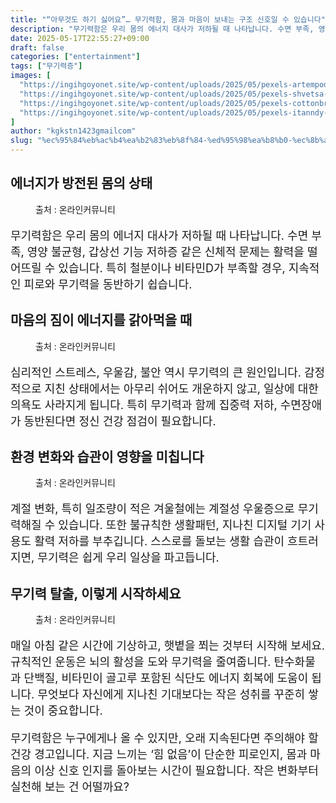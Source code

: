 ```yaml
---
title: "“아무것도 하기 싫어요”… 무기력함, 몸과 마음이 보내는 구조 신호일 수 있습니다"
description: "무기력함은 우리 몸의 에너지 대사가 저하될 때 나타납니다. 수면 부족, 영양 불균형, 갑상선 기능 저하증 같은 신체적 문제는 활력을 떨어뜨릴 수 있습니다. 특히 철분이나 비타민D가 부족할 경우, 지속적인 피로와 무기력을 동반하기 쉽습니다."
date: 2025-05-17T22:55:27+09:00
draft: false
categories: ["entertainment"]
tags: ["무기력증"]
images: [
  "https://ingihgoyonet.site/wp-content/uploads/2025/05/pexels-artempodrez-6823609-1024x576.jpg"
  "https://ingihgoyonet.site/wp-content/uploads/2025/05/pexels-shvetsa-4226218-1024x683.jpg"
  "https://ingihgoyonet.site/wp-content/uploads/2025/05/pexels-cottonbro-6555217-683x1024.jpg"
  "https://ingihgoyonet.site/wp-content/uploads/2025/05/pexels-itanndy-2399195-683x1024.jpg"
]
author: "kgkstn1423gmailcom"
slug: "%ec%95%84%eb%ac%b4%ea%b2%83%eb%8f%84-%ed%95%98%ea%b8%b0-%ec%8b%ab%ec%96%b4%ec%9a%94-%eb%ac%b4%ea%b8%b0%eb%a0%a5%ed%95%a8-%eb%aa%b8%ea%b3%bc-%eb%a7%88%ec%9d%8c%ec%9d%b4"
---
```


<h2 >에너지가 방전된 몸의 상태</h2> <figure ><img src="https://ingihgoyonet.site/wp-content/uploads/2025/05/pexels-artempodrez-6823609-1024x576.jpg" alt="" style="aspect-ratio:16/9;object-fit:cover"/><figcaption >출처 : 온라인커뮤니티</figcaption></figure> <p style="font-size:18px">무기력함은 우리 몸의 에너지 대사가 저하될 때 나타납니다. 수면 부족, 영양 불균형, 갑상선 기능 저하증 같은 신체적 문제는 활력을 떨어뜨릴 수 있습니다. 특히 철분이나 비타민D가 부족할 경우, 지속적인 피로와 무기력을 동반하기 쉽습니다.</p> <h2 >마음의 짐이 에너지를 갉아먹을 때</h2> <figure ><img src="https://ingihgoyonet.site/wp-content/uploads/2025/05/pexels-shvetsa-4226218-1024x683.jpg" alt="" style="aspect-ratio:16/9;object-fit:cover"/><figcaption >출처 : 온라인커뮤니티</figcaption></figure> <p style="font-size:18px">심리적인 스트레스, 우울감, 불안 역시 무기력의 큰 원인입니다. 감정적으로 지친 상태에서는 아무리 쉬어도 개운하지 않고, 일상에 대한 의욕도 사라지게 됩니다. 특히 무기력과 함께 집중력 저하, 수면장애가 동반된다면 정신 건강 점검이 필요합니다.</p> <h2 >환경 변화와 습관이 영향을 미칩니다</h2> <figure ><img src="https://ingihgoyonet.site/wp-content/uploads/2025/05/pexels-cottonbro-6555217-683x1024.jpg" alt="" style="aspect-ratio:16/9;object-fit:cover"/><figcaption >출처 : 온라인커뮤니티</figcaption></figure> <p style="font-size:18px">계절 변화, 특히 일조량이 적은 겨울철에는 계절성 우울증으로 무기력해질 수 있습니다. 또한 불규칙한 생활패턴, 지나친 디지털 기기 사용도 활력 저하를 부추깁니다. 스스로를 돌보는 생활 습관이 흐트러지면, 무기력은 쉽게 우리 일상을 파고듭니다.</p> <h2 >무기력 탈출, 이렇게 시작하세요</h2> <figure ><img src="https://ingihgoyonet.site/wp-content/uploads/2025/05/pexels-itanndy-2399195-683x1024.jpg" alt="" style="aspect-ratio:16/9;object-fit:cover"/><figcaption >출처 : 온라인커뮤니티</figcaption></figure> <p style="font-size:18px">매일 아침 같은 시간에 기상하고, 햇볕을 쬐는 것부터 시작해 보세요. 규칙적인 운동은 뇌의 활성을 도와 무기력을 줄여줍니다. 탄수화물과 단백질, 비타민이 골고루 포함된 식단도 에너지 회복에 도움이 됩니다. 무엇보다 자신에게 지나친 기대보다는 작은 성취를 꾸준히 쌓는 것이 중요합니다.</p> <p style="font-size:18px">무기력함은 누구에게나 올 수 있지만, 오래 지속된다면 주의해야 할 건강 경고입니다. 지금 느끼는 ‘힘 없음’이 단순한 피로인지, 몸과 마음의 이상 신호 인지를 돌아보는 시간이 필요합니다. 작은 변화부터 실천해 보는 건 어떨까요?</p>